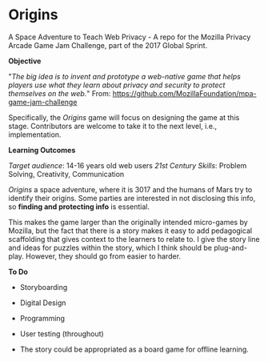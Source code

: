 # Origins
A Space Adventure to Teach Web Privacy - 
A repo for the Mozilla Privacy Arcade Game Jam Challenge, part of the 2017 Global Sprint.

**Objective**

"_The big idea is to invent and prototype a web-native game that helps players use what they learn about privacy and security to protect themselves on the web._"
From: https://github.com/MozillaFoundation/mpa-game-jam-challenge

Specifically, the _Origins_ game will focus on designing the game at this stage. Contributors are welcome to take it to the next level, i.e., implementation.

**Learning Outcomes**

_Target audience_: 14-16 years old web users
_21st Century Skills_: Problem Solving, Creativity, Communication

_Origins_ a space adventure, where it is 3017 and the humans of Mars try to identify their origins. Some parties are interested in not disclosing this info, so **finding and protecting info** is essential.

This makes the game larger than the originally intended micro-games by Mozilla, but the fact that there is a story makes it easy to add pedagogical scaffolding that gives context to the learners to relate to. I give the story line and ideas for puzzles within the story, which I think should be plug-and-play. However, they should go from easier to harder.

**To Do**

- Storyboarding
- Digital Design
- Programming
- User testing (throughout)

- The story could be appropriated as a board game for offline learning.
